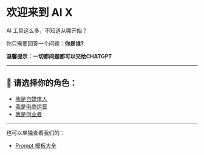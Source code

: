 # 欢迎来到 AI X

AI 工具这么多，不知道从哪开始？

你只需要回答一个问题：**你是谁?**

**温馨提示：一切都问题都可以交给CHATGPT**

---

## 👥 请选择你的角色：

- [我是自媒体人](roles/media-creator.md)
- [我是电商运营](roles/ecommerce.md)
- [我是创业者](roles/founder.md)

---

也可以单独查看我们的：

- [Prompt 模板大全](prompt.md)
